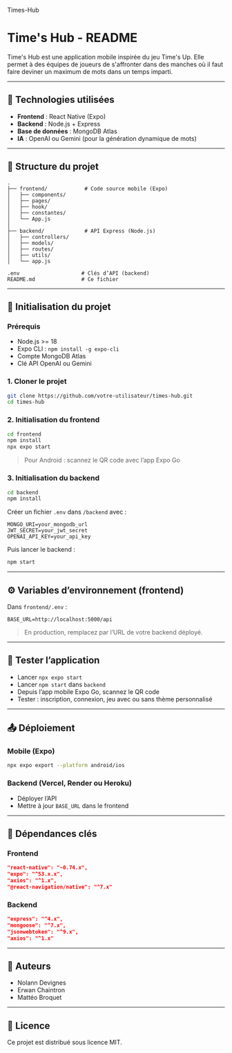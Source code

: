 Times-Hub
# Time's Hub - README

Time's Hub est une application mobile inspirée du jeu Time's Up. Elle permet à des équipes de joueurs de s'affronter dans des manches où il faut faire deviner un maximum de mots dans un temps imparti.

---

## 🧱 Technologies utilisées

* **Frontend** : React Native (Expo)
* **Backend** : Node.js + Express
* **Base de données** : MongoDB Atlas
* **IA** : OpenAI ou Gemini (pour la génération dynamique de mots)

---

## 📁 Structure du projet

```
.
├── frontend/            # Code source mobile (Expo)
│   ├── components/
│   ├── pages/
│   ├── hook/
│   ├── constantes/
│   └── App.js
│
├── backend/             # API Express (Node.js)
│   ├── controllers/
│   ├── models/
│   ├── routes/
│   ├── utils/
│   └── app.js

.env                    # Clés d’API (backend)
README.md               # Ce fichier
```

---

## 🚀 Initialisation du projet

### Prérequis

* Node.js >= 18
* Expo CLI : `npm install -g expo-cli`
* Compte MongoDB Atlas
* Clé API OpenAI ou Gemini

### 1. Cloner le projet

```bash
git clone https://github.com/votre-utilisateur/times-hub.git
cd times-hub
```

### 2. Initialisation du frontend

```bash
cd frontend
npm install
npx expo start
```

> Pour Android : scannez le QR code avec l’app Expo Go

### 3. Initialisation du backend

```bash
cd backend
npm install
```

Créer un fichier `.env` dans `/backend` avec :

```env
MONGO_URI=your_mongodb_url
JWT_SECRET=your_jwt_secret
OPENAI_API_KEY=your_api_key
```

Puis lancer le backend :

```bash
npm start
```

---

## ⚙️ Variables d’environnement (frontend)

Dans `frontend/.env` :

```env
BASE_URL=http://localhost:5000/api
```

> En production, remplacez par l’URL de votre backend déployé.

---

## 🧪 Tester l’application

* Lancer `npx expo start`
* Lancer `npm start` dans `backend`
* Depuis l’app mobile Expo Go, scannez le QR code
* Tester : inscription, connexion, jeu avec ou sans thème personnalisé

---

## 📤 Déploiement

### Mobile (Expo)

```bash
npx expo export --platform android/ios
```

### Backend (Vercel, Render ou Heroku)

* Déployer l’API
* Mettre à jour `BASE_URL` dans le frontend

---

## 🧰 Dépendances clés

### Frontend

```json
"react-native": "~0.74.x",
"expo": "^53.x.x",
"axios": "^1.x",
"@react-navigation/native": "^7.x"
```

### Backend

```json
"express": "^4.x",
"mongoose": "^7.x",
"jsonwebtoken": "^9.x",
"axios": "^1.x"
```

---

## 👥 Auteurs

* Nolann Devignes
* Erwan Chaintron
* Mattéo Broquet

---

## 📄 Licence

Ce projet est distribué sous licence MIT.
